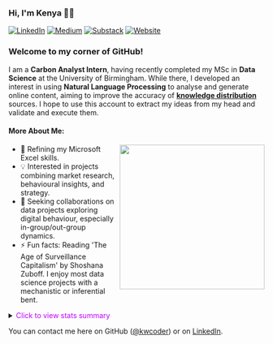 ### Hi, I'm Kenya 👋🏾
[![LinkedIn](https://img.shields.io/badge/LinkedIn-%230077B5.svg?style=flat&logo=linkedin&logoColor=white)](https://www.linkedin.com/in/kenya-williams) 
[![Medium](https://img.shields.io/badge/Medium-12100E?style=flat&logo=medium&logoColor=white)](https://medium.com/@kenyabellowilliams) 
[![Substack](https://img.shields.io/badge/SubStack-FF6719?style=flat&logo=substack&logoColor=white)](https://kenyawilliams.substack.com/) 
[![Website](https://img.shields.io/badge/Website-000000?style=flat&logo=wordpress&logoColor=white)](https://kenyawilliamscom.wordpress.com/)



### Welcome to my corner of GitHub! 
I am a **Carbon Analyst Intern**, having recently completed my MSc in **Data Science** at the University of Birmingham. While there, I developed an interest in using **Natural Language Processing** to analyse and generate online content, aiming to improve the accuracy of [**knowledge distribution**](https://github.com/kwcoder/wikipedia-see-also-automation/blob/main/README.md) sources. I hope to use this account to extract my ideas from my head and validate and execute them.

#### More About Me: 
<img align="right" width="285" src="https://github.com/user-attachments/assets/1a188980-3d75-4fa0-8f13-4575f5afb2af" width="250">

* 🌱 Refining my Microsoft Excel skills. 
* 💡 Interested in projects combining market research, behavioural insights, and strategy.
* 💞️ Seeking collaborations on data projects exploring digital behaviour, especially in-group/out-group dynamics.
* ⚡ Fun facts: Reading 'The Age of Surveillance Capitalism' by Shoshana Zuboff.
  I enjoy most data science projects with a mechanistic or inferential bent.

<details>
<summary><span style="color: #bf00ff;">Click to view stats summary</span></summary>


![kwcoder's Stats](https://github-readme-stats.vercel.app/api?username=kwcoder&theme=material-palenight&show_icons=true&hide_border=true&count_private=true)

</details>


You can contact me here on GitHub ([@kwcoder](https://github.com/kwcoder)) or on [LinkedIn](https://www.linkedin.com/in/kenya-williams).

<!---
kwcoder/kwcoder is a ✨ special ✨ repository because its `README.md` (this file) appears on your GitHub profile.
You can click the Preview link to take a look at your changes.
--->
